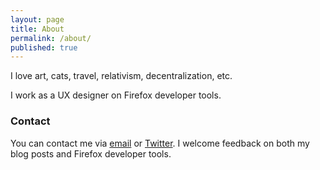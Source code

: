 ```yaml
---
layout: page
title: About
permalink: /about/
published: true
---
```


I love art, cats, travel, relativism, decentralization, etc. 

I work as a UX designer on Firefox developer tools.

### Contact

You can contact me via [email](mailto:violasong@gmail.com) or [Twitter](http://twitter.com/violasong). I welcome feedback on both my blog posts and Firefox developer tools.

